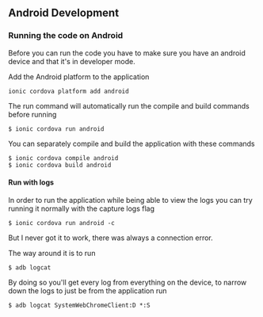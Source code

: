 ## Android Development

### Running the code on Android

Before you can run the code you have to make sure you have an android device and that it's in developer mode.

Add the Android platform to the application
```
ionic cordova platform add android
```
The run command will automatically run the compile and build commands before running
```
$ ionic cordova run android
```
You can separately compile and build the application with these commands
```
$ ionic cordova compile android
$ ionic cordova build android
```

#### Run with logs

In order to run the application while being able to view the logs you can try running it normally with the capture logs flag
```
$ ionic cordova run android -c
```
But I never got it to work, there was always a connection error.

The way around it is to run
```
$ adb logcat
```
By doing so you'll get every log from everything on the device, to narrow down the logs to just be from the application run
```
$ adb logcat SystemWebChromeClient:D *:S
```
